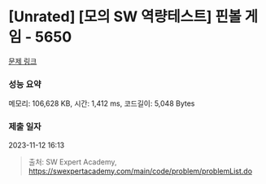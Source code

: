 # [Unrated] [모의 SW 역량테스트] 핀볼 게임 - 5650 

[문제 링크](https://swexpertacademy.com/main/code/problem/problemDetail.do?contestProbId=AWXRF8s6ezEDFAUo) 

### 성능 요약

메모리: 106,628 KB, 시간: 1,412 ms, 코드길이: 5,048 Bytes

### 제출 일자

2023-11-12 16:13



> 출처: SW Expert Academy, https://swexpertacademy.com/main/code/problem/problemList.do